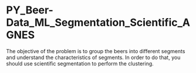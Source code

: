 # PY_Beer-Data_ML_Segmentation_Scientific_AGNES
The objective of the problem is to group the beers into different segments and understand the characteristics of segments. In order to do that, you should use scientific segmentation to perform the clustering. 
